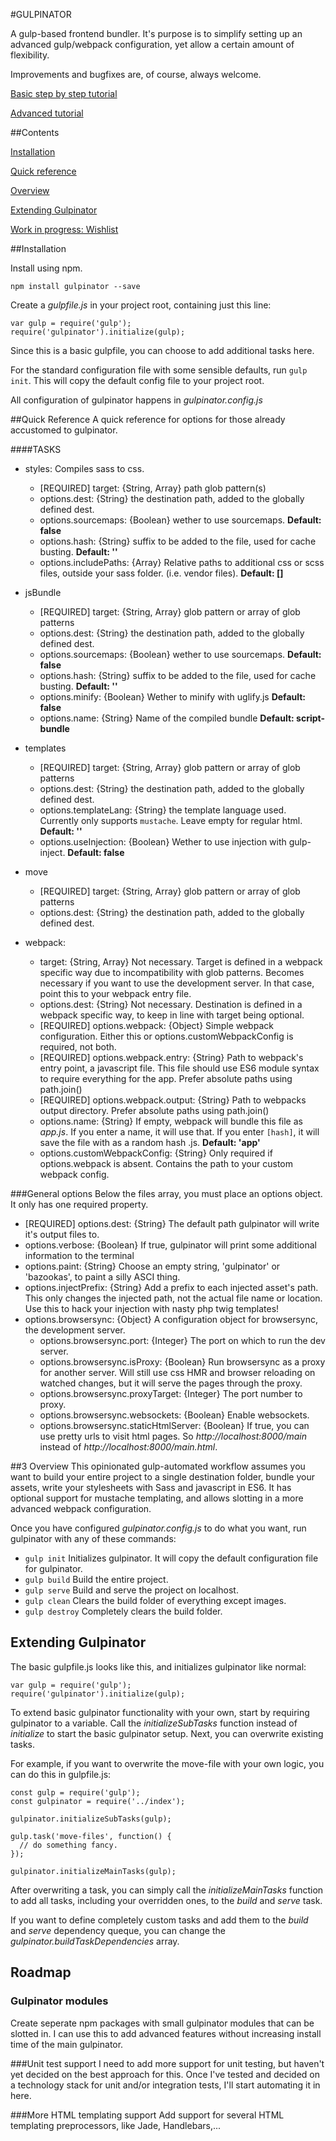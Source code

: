 #GULPINATOR

A gulp-based frontend bundler. It's purpose is to simplify setting up an advanced gulp/webpack configuration, yet allow a certain amount of flexibility.

Improvements and bugfixes are, of course, always welcome.

[Basic step by step tutorial](TUTORIAL.md)

[Advanced tutorial](ADVANCED.md)

##Contents

[Installation](#installation)

[Quick reference](#quickRef)

[Overview ](#overview)

[Extending Gulpinator](#extending)

[Work in progress: Wishlist](#roadmap)

<a name="installation"></a>
##Installation

Install using npm.

`npm install gulpinator --save`

Create a *gulpfile.js* in your project root, containing just this line:

```
var gulp = require('gulp');
require('gulpinator').initialize(gulp);
```

Since this is a basic gulpfile, you can choose to add additional tasks here.

For the standard configuration file with some sensible defaults, run `gulp init`. This will copy the default config file to your project root.

All configuration of gulpinator happens in *gulpinator.config.js* 

<a name="quickRef"></a>
##Quick Reference 
A quick reference for options for those already accustomed to gulpinator.

####TASKS
* styles: Compiles sass to css.
  * [REQUIRED] target: {String, Array} path glob pattern(s)
  * options.dest: {String} the destination path, added to the globally defined dest.
  * options.sourcemaps: {Boolean} wether to use sourcemaps. **Default: false**
  * options.hash: {String} suffix to be added to the file, used for cache busting. **Default: ''**
  * options.includePaths: {Array} Relative paths to additional css or scss files, outside your sass folder. (i.e. vendor files). **Default: []**
  
* jsBundle
  * [REQUIRED] target: {String, Array} glob pattern or array of glob patterns
  * options.dest: {String} the destination path, added to the globally defined dest.
  * options.sourcemaps: {Boolean} wether to use sourcemaps. **Default: false**
  * options.hash: {String} suffix to be added to the file, used for cache busting. **Default: ''**
  * options.minify: {Boolean} Wether to minify with uglify.js **Default: false**
  * options.name: {String} Name of the compiled bundle **Default: script-bundle**
  
* templates
  * [REQUIRED] target: {String, Array} glob pattern or array of glob patterns
  * options.dest: {String} the destination path, added to the globally defined dest.
  * options.templateLang: {String} the template language used. Currently only supports `mustache`. Leave empty for regular html. **Default: ''**
  * options.useInjection: {Boolean} Wether to use injection with gulp-inject. **Default: false**
  
* move
  * [REQUIRED] target: {String, Array} glob pattern or array of glob patterns
  * options.dest: {String} the destination path, added to the globally defined dest.
  
* webpack:
  * target: {String, Array} Not necessary. Target is defined in a webpack specific way due to incompatibility with glob patterns. Becomes necessary if you want to use the development server. In that case, point this to your webpack entry file.
  * options.dest: {String} Not necessary. Destination is defined in a webpack specific way, to keep in line with target being optional.
  * [REQUIRED] options.webpack: {Object} Simple webpack configuration. Either this or options.customWebpackConfig is required, not both.
  * [REQUIRED] options.webpack.entry: {String} Path to webpack's entry point, a javascript file. This file should use ES6 module syntax to require everything for the app. Prefer absolute paths using path.join()
  * [REQUIRED] options.webpack.output: {String} Path to webpacks output directory. Prefer absolute paths using path.join()
  * options.name: {String} If empty, webpack will bundle this file as *app.js*. If you enter a name, it will use that. If you enter `[hash]`, it will save the file with as a random hash .js. **Default: 'app'**
  * options.customWebpackConfig: {String} Only required if options.webpack is absent. Contains the path to your custom webpack config. 
  
###General options
Below the files array, you must place an options object. It only has one required property.

* [REQUIRED] options.dest: {String} The default path gulpinator will write it's output files to.
* options.verbose: {Boolean} If true, gulpinator will print some additional information to the terminal
* options.paint: {String} Choose an empty string, 'gulpinator' or 'bazookas', to paint a silly ASCI thing.
* options.injectPrefix: {String} Add a prefix to each injected asset's path. This only changes the injected path, not the actual file name or location. Use this to hack your injection with nasty php twig templates!
* options.browsersync: {Object} A configuration object for browsersync, the development server.
  * options.browsersync.port: {Integer} The port on which to run the dev server.
  * options.browsersync.isProxy: {Boolean} Run browsersync as a proxy for another server. Will still use css HMR and browser reloading on watched changes, but it will serve the pages through the proxy.
  * options.browsersync.proxyTarget: {Integer} The port number to proxy.
  * options.browsersync.websockets: {Boolean} Enable websockets.
  * options.browsersync.staticHtmlServer: {Boolean} If true, you can use pretty urls to visit html pages. So *http://localhost:8000/main* instead of *http://localhost:8000/main.html*.

<a name="overview"></a>
##3 Overview
This opinionated gulp-automated workflow assumes you want to build your entire project to a single destination folder, bundle your assets, write your stylesheets with Sass and javascript in ES6. It has optional support for mustache templating, and allows slotting in a more advanced webpack configuration.

Once you have configured *gulpinator.config.js* to do what you want, run gulpinator with any of these commands:

* `gulp init` Initializes gulpinator. It will copy the default configuration file for gulpinator.
* `gulp build` Build the entire project.
* `gulp serve` Build and serve the project on localhost.
* `gulp clean` Clears the build folder of everything except images.
* `gulp destroy` Completely clears the build folder.

<a name="extending"></a>
## Extending Gulpinator
The basic gulpfile.js looks like this, and initializes gulpinator like normal:
```
var gulp = require('gulp');
require('gulpinator').initialize(gulp);
```

To extend basic gulpinator functionality with your own, start by requiring gulpinator to a variable. Call the *initializeSubTasks* function instead of *initialize* to start the basic gulpinator setup. Next, you can overwrite existing tasks.

For example, if you want to overwrite the move-file with your own logic, you can do this in gulpfile.js:

```
const gulp = require('gulp');
const gulpinator = require('../index');

gulpinator.initializeSubTasks(gulp);

gulp.task('move-files', function() {
  // do something fancy.
});

gulpinator.initializeMainTasks(gulp);
```

After overwriting a task, you can simply call the *initializeMainTasks* function to add all tasks, including your overridden ones, to the *build* and *serve* task. 

If you want to define completely custom tasks and add them to the *build* and *serve* dependency queque, you can change the *gulpinator.buildTaskDependencies* array.

<a name="roadmap"></a>
## Roadmap
### Gulpinator modules
Create seperate npm packages with small gulpinator modules that can be slotted in. I can use this to add advanced features without increasing install time of the main gulpinator.

###Unit test support
I need to add more support for unit testing, but haven't yet decided on the best approach
for this. Once I've tested and decided on a technology stack for unit and/or integration
tests, I'll start automating it in here.


###More HTML templating support
Add support for several HTML templating preprocessors, like Jade, Handlebars,...
